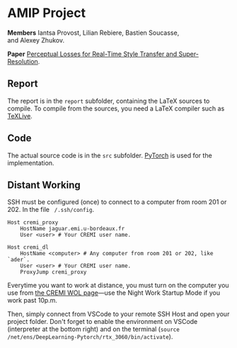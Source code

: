 # AMIP Project

**Members** Iantsa Provost, Lilian Rebiere, Bastien Soucasse, and Alexey Zhukov.

**Paper** [Perceptual Losses for Real-Time Style Transfer and Super-Resolution](https://arxiv.org/abs/1603.08155).

## Report

The report is in the `report` subfolder, containing the LaTeX sources to compile. To compile from the sources, you need a LaTeX compiler such as [TeXLive](https://www.tug.org/texlive/).

## Code

The actual source code is in the `src` subfolder. [PyTorch](https://pytorch.org) is used for the implementation.

## Distant Working

SSH must be configured (once) to connect to a computer from room 201 or 202. In the file ` /.ssh/config`.

```
Host cremi_proxy
    HostName jaguar.emi.u-bordeaux.fr
    User <user> # Your CREMI user name.

Host cremi_dl
    HostName <computer> # Any computer from room 201 or 202, like `ader`.
    User <user> # Your CREMI user name.
    ProxyJump cremi_proxy
```

Everytime you want to work at distance, you must turn on the computer you use from [the CREMI WOL page](https://services.emi.u-bordeaux.fr/exam-test/?page=wol)—use the Night Work Startup Mode if you work past 10p.m.

Then, simply connect from VSCode to your remote SSH Host and open your project folder. Don't forget to enable the environment on VSCode (interpreter at the bottom right) and on the terminal (`source /net/ens/DeepLearning-Pytorch/rtx_3060/bin/activate`).
